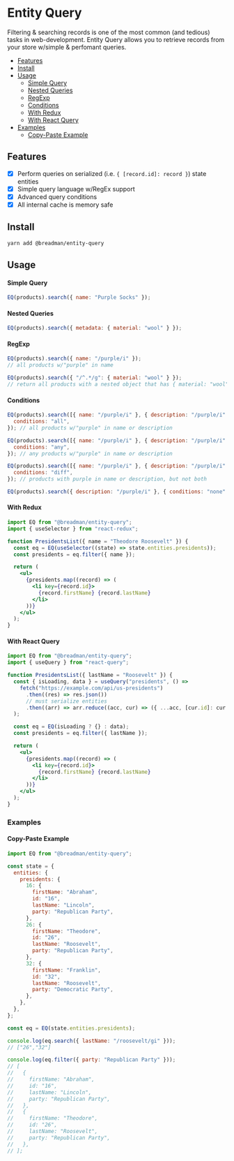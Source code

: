 # Entity Query

Filtering & searching records is one of the most common (and tedious) tasks in web-development. Entity Query allows you to retrieve records from your store w/simple & perfomant queries.

- [Features](#features)
- [Install](#install)
- [Usage](#usage)
  - [Simple Query](#simple-query)
  - [Nested Queries](#nested-queries)
  - [RegExp](#regexp)
  - [Conditions](#conditions)
  - [With Redux](#with-redux)
  - [With React Query](#with-react-query)
- [Examples](#examples)
  - [Copy-Paste Example](#copy-paste-example)

## Features

- [x] Perform queries on serialized (i.e. `{ [record.id]: record }`) state entities
- [x] Simple query language w/RegEx support
- [x] Advanced query conditions
- [x] All internal cache is memory safe

## Install

```bash
yarn add @breadman/entity-query
```

## Usage

#### Simple Query

```js
EQ(products).search({ name: "Purple Socks" });
```

#### Nested Queries

```js
EQ(products).search({ metadata: { material: "wool" } });
```

#### RegExp

```js
EQ(products).search({ name: "/purple/i" });
// all products w/"purple" in name
```

```js
EQ(products).search({ "/^.*/g": { material: "wool" } });
// return all products with a nested object that has { material: "wool" }
```

#### Conditions

```js
EQ(products).search([{ name: "/purple/i" }, { description: "/purple/i" }], {
  conditions: "all",
}); // all products w/"purple" in name or description

EQ(products).search([{ name: "/purple/i" }, { description: "/purple/i" }], {
  conditions: "any",
}); // any products w/"purple" in name or description

EQ(products).search([{ name: "/purple/i" }, { description: "/purple/i" }], {
  conditions: "diff",
}); // products with purple in name or description, but not both

EQ(products).search({ description: "/purple/i" }, { conditions: "none" }); // all products w/out "purple" in description
```

#### With Redux

```jsx
import EQ from "@breadman/entity-query";
import { useSelector } from "react-redux";

function PresidentsList({ name = "Theodore Roosevelt" }) {
  const eq = EQ(useSelector((state) => state.entities.presidents));
  const presidents = eq.filter({ name });

  return (
    <ul>
      {presidents.map((record) => (
        <li key={record.id}>
          {record.firstName} {record.lastName}
        </li>
      ))}
    </ul>
  );
}
```

#### With React Query

```jsx
import EQ from "@breadman/entity-query";
import { useQuery } from "react-query";

function PresidentsList({ lastName = "Roosevelt" }) {
  const { isLoading, data } = useQuery("presidents", () =>
    fetch("https://example.com/api/us-presidents")
      .then((res) => res.json())
      // must serialize entities
      .then((arr) => arr.reduce((acc, cur) => ({ ...acc, [cur.id]: cur }), {}))
  );

  const eq = EQ(isLoading ? {} : data);
  const presidents = eq.filter({ lastName });

  return (
    <ul>
      {presidents.map((record) => (
        <li key={record.id}>
          {record.firstName} {record.lastName}
        </li>
      ))}
    </ul>
  );
}
```

### Examples

#### Copy-Paste Example

```js
import EQ from "@breadman/entity-query";

const state = {
  entities: {
    presidents: {
      16: {
        firstName: "Abraham",
        id: "16",
        lastName: "Lincoln",
        party: "Republican Party",
      },
      26: {
        firstName: "Theodore",
        id: "26",
        lastName: "Roosevelt",
        party: "Republican Party",
      },
      32: {
        firstName: "Franklin",
        id: "32",
        lastName: "Roosevelt",
        party: "Democratic Party",
      },
    },
  },
};

const eq = EQ(state.entities.presidents);

console.log(eq.search({ lastName: "/roosevelt/gi" }));
// ["26","32"]

console.log(eq.filter({ party: "Republican Party" }));
// [
//   {
//     firstName: "Abraham",
//     id: "16",
//     lastName: "Lincoln",
//     party: "Republican Party",
//   },
//   {
//     firstName: "Theodore",
//     id: "26",
//     lastName: "Roosevelt",
//     party: "Republican Party",
//   },
// ];
```
